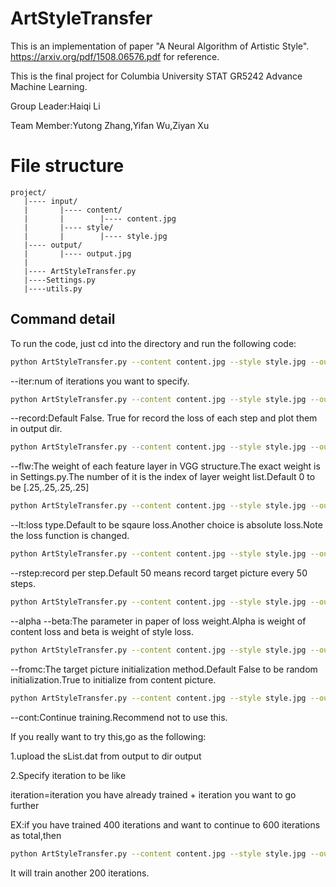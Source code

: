 # ArtStyleTransfer

This is an implementation of paper "A Neural Algorithm of Artistic Style".
https://arxiv.org/pdf/1508.06576.pdf for reference.

This is the final project for Columbia University STAT GR5242 Advance Machine Learning.

Group Leader:Haiqi Li

Team Member:Yutong Zhang,Yifan Wu,Ziyan Xu

# File structure

```
project/
   |---- input/
   |       |---- content/
   |       |        |---- content.jpg
   |       |---- style/
   |       |        |---- style.jpg
   |---- output/
   |       |---- output.jpg
   |
   |---- ArtStyleTransfer.py
   |----Settings.py	
   |----utils.py
```

## Command detail

To run the code, just cd into the directory and run the following code:

```sh
python ArtStyleTransfer.py --content content.jpg --style style.jpg --output output.jpg
```

--iter:num of iterations you want to specify.

```sh
python ArtStyleTransfer.py --content content.jpg --style style.jpg --output output.jpg --iter 600
```

--record:Default False. True for record the loss of each step and plot them in output dir.

```sh
python ArtStyleTransfer.py --content content.jpg --style style.jpg --output output.jpg --record T
```

--flw:The weight of each feature layer in VGG structure.The exact weight is in Settings.py.The number of it is the index of layer weight list.Default 0 to be [.25,.25,.25,.25]

```sh
python ArtStyleTransfer.py --content content.jpg --style style.jpg --output output.jpg --flw 3
```

--lt:loss type.Default to be sqaure loss.Another choice is absolute loss.Note the loss function is changed.

```sh
python ArtStyleTransfer.py --content content.jpg --style style.jpg --output output.jpg --lt AE
```

--rstep:record per step.Default 50 means record target picture every 50 steps.

```sh
python ArtStyleTransfer.py --content content.jpg --style style.jpg --output output.jpg --rstep 10
```

--alpha --beta:The parameter in paper of loss weight.Alpha is weight of content loss and beta is weight of style loss.

```sh
python ArtStyleTransfer.py --content content.jpg --style style.jpg --output output.jpg --alpha 10.0
```

--fromc:The target picture initialization method.Default False to be random initialization.True to initialize from content picture.

```sh
python ArtStyleTransfer.py --content content.jpg --style style.jpg --output output.jpg --fromc T
```

--cont:Continue training.Recommend not to use this.

If you really want to try this,go as the following:

1.upload the sList.dat from output to dir output

2.Specify iteration to be like 

iteration=iteration you have already trained + iteration you want to go further

EX:if you have trained 400 iterations and want to continue to 600 iterations as total,then

```sh
python ArtStyleTransfer.py --content content.jpg --style style.jpg --output output.jpg --cont T --iter 600
```

It will train another 200 iterations.




